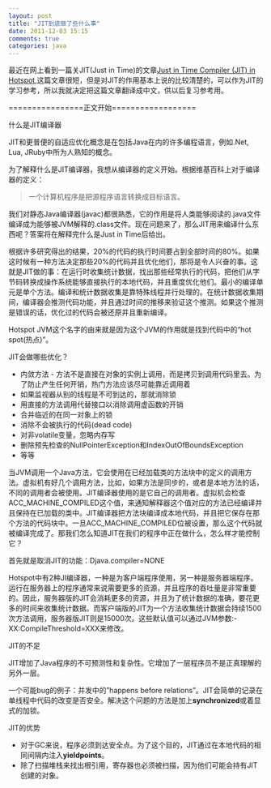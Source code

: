 ```yaml
---
layout: post
title: "JIT到底做了些什么事"
date: 2011-12-03 15:15
comments: true
categories: java
---
```

最近在网上看到一篇关JIT(Just in Time)的文章[Just in Time Compiler (JIT) in Hotspot](http://java.dzone.com/articles/just-time-compiler-jit-hotspot?utm_source=feedburner&utm_medium=feed&utm_campaign=Feed%3A+javalobby%2Ffrontpage+%28Javalobby+%2F+Java+Zone%29&utm_content=Google+Reader "Just in Time Compiler (JIT) in Hotspot"),这篇文章很短，但是对JIT的作用基本上说的比较清楚的，可以作为JIT的学习参考，所以我就决定把这篇文章翻译成中文，供以后复习参考用。

<!--more-->

================正文开始==================

什么是JIT编译器

JIT和更普便的自适应优化概念是在包括Java在内的许多编程语言，例如.Net, Lua, JRuby中所为人熟知的概念。

为了解释什么是JIT编译器，我想从编译器的定义开始。根据维基百科上对于编译器的定义：
> 一个计算机程序是把源程序语言转换成目标语言。

我们对静态Java编译器(javac)都很熟悉，它的作用是将人类能够阅读的.java文件编译成为能够被JVM解释的.class文件。现在问题来了，那么JIT用来编译什么东西呢？答案将在解释完什么是Just in Time后给出。

根据许多研究得出的结果，20%的代码的执行时间要占到全部时间的80%。如果这时候有一种方法决定那些20%的代码并且优化他们，那将是令人兴奋的事。这就是JIT做的事：在运行时收集统计数据，找出那些经常执行的代码，把他们从字节码转换成操作系统能够直接执行的本地代码，并且重度优化他们。最小的编译单元是单个方法。编译和统计数据收集是靠特殊线程并行处理的。在统计数据收集期间，编译器会推测代码功能，并且通过时间的推移来验证这个推测。如果这个推测是错误的话，优化过的代码会被还原并且重新编译。

Hotspot JVM这个名字的由来就是因为这个JVM的作用就是找到代码中的“hot spot(热点)”。

JIT会做哪些优化？

* 内敛方法 - 方法不是直接在对象的实例上调用，而是拷贝到调用代码里去。为了防止产生任何开销，热门方法应该尽可能靠近调用着
* 如果监视器从别的线程是不可到达的，那就消除锁
* 用直接的方法调用代替接口以消除调用虚函数的开销
* 合并临近的在同一对象上的锁
* 消除不会被执行的代码(dead code)
* 对非volatile变量，忽略内存写
* 删除预先检查的NullPointerException和IndexOutOfBoundsException
* 等等

当JVM调用一个Java方法，它会使用在已经加载类的方法块中的定义的调用方法。虚拟机有好几个调用方法，比如，如果方法是同步的，或者是本地方法的话，不同的调用者会被使用。JIT编译器使用的是它自己的调用者。虚拟机会检查ACC_MACHINE_COMPILED这个值，来通知解释器这个值对应的方法已经编译并且保持在已加载的类中。JIT编译器把方法块编译成本地代码，并且把它保存在那个方法的代码块中。一旦ACC_MACHINE_COMPILED位被设置，那么这个代码就被编译完成了。那我们怎么知道JIT在我们的程序中正在做什么，怎么样才能控制它？

首先就是取消JIT的功能：Djava.compiler=NONE

Hotspot中有2种JI编译器，一种是为客户端程序使用，另一种是服务器端程序。运行在服务器上的程序通常来说需要更多的资源，并且程序的吞吐量是非常重要的。因此，服务器版的JIT会消耗更多的资源，并且为了统计数据的准确，要花更多的时间来收集统计数据。而客户端版的JIT为一个方法收集统计数据会持续1500次方法调用，服务器版JIT则是15000次。这些默认值可以通过JVM参数:-XX:CompileThreshold=XXX来修改。

JIT的不足

JIT增加了Java程序的不可预测性和复杂性。它增加了一层程序员不是正真理解的另外一层。

一个可能bug的例子：并发中的”happens before relations”。JIT会简单的记录在单线程中代码的改变是否安全。解决这个问题的方法是加上**synchronized**或着显式的加锁。

JIT的优势

* 对于GC来说，程序必须到达安全点。为了这个目的，JIT通过在本地代码的相同间隔内注入**yieldpoints**。
* 除了扫描堆栈来找出根引用，寄存器也必须被扫描，因为他们可能会持有JIT创建的对象。

